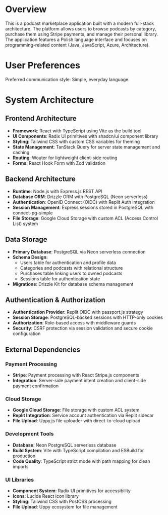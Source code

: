 # Overview

This is a podcast marketplace application built with a modern full-stack architecture. The platform allows users to browse podcasts by category, purchase them using Stripe payments, and manage their personal library. The application features a Polish language interface and focuses on programming-related content (Java, JavaScript, Azure, Architecture).

# User Preferences

Preferred communication style: Simple, everyday language.

# System Architecture

## Frontend Architecture
- **Framework**: React with TypeScript using Vite as the build tool
- **UI Components**: Radix UI primitives with shadcn/ui component library
- **Styling**: Tailwind CSS with custom CSS variables for theming
- **State Management**: TanStack Query for server state management and caching
- **Routing**: Wouter for lightweight client-side routing
- **Forms**: React Hook Form with Zod validation

## Backend Architecture
- **Runtime**: Node.js with Express.js REST API
- **Database ORM**: Drizzle ORM with PostgreSQL (Neon serverless)
- **Authentication**: OpenID Connect (OIDC) with Replit Auth integration
- **Session Management**: Express sessions stored in PostgreSQL with connect-pg-simple
- **File Storage**: Google Cloud Storage with custom ACL (Access Control List) system

## Data Storage
- **Primary Database**: PostgreSQL via Neon serverless connection
- **Schema Design**: 
  - Users table for authentication and profile data
  - Categories and podcasts with relational structure
  - Purchases table linking users to owned podcasts
  - Sessions table for authentication state
- **Migrations**: Drizzle Kit for database schema management

## Authentication & Authorization
- **Authentication Provider**: Replit OIDC with passport.js strategy
- **Session Storage**: PostgreSQL-backed sessions with HTTP-only cookies
- **Authorization**: Role-based access with middleware guards
- **Security**: CSRF protection via session validation and secure cookie configuration

## External Dependencies

### Payment Processing
- **Stripe**: Payment processing with React Stripe.js components
- **Integration**: Server-side payment intent creation and client-side payment confirmation

### Cloud Storage
- **Google Cloud Storage**: File storage with custom ACL system
- **Replit Integration**: Service account authentication via Replit sidecar
- **File Upload**: Uppy.js file uploader with direct-to-cloud upload

### Development Tools
- **Database**: Neon PostgreSQL serverless database
- **Build System**: Vite with TypeScript compilation and ESBuild for production
- **Code Quality**: TypeScript strict mode with path mapping for clean imports

### UI Libraries
- **Component System**: Radix UI primitives for accessibility
- **Icons**: Lucide React icon library
- **Styling**: Tailwind CSS with PostCSS processing
- **File Upload**: Uppy ecosystem for file management